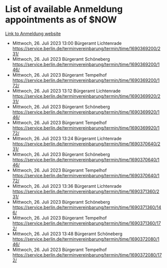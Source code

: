 # List of available Anmeldung appointments as of $NOW
[Link to Anmeldung website](https://service.berlin.de/terminvereinbarung/termin/tag.php?termin=1&anliegen[]=120686&dienstleisterlist=122210,122217,327316,122219,327312,122227,327314,122231,327346,122243,327348,122254,122252,329742,122260,329745,122262,329748,122271,327278,122273,327274,122277,327276,330436,122280,327294,122282,327290,122284,327292,122291,327270,122285,327266,122286,327264,122296,327268,150230,329760,122297,327286,122294,327284,122312,329763,122314,329775,122304,327330,122311,327334,122309,327332,317869,122281,327352,122279,329772,122283,122276,327324,122274,327326,122267,329766,122246,327318,122251,327320,122257,327322,122208,327298,122226,327300&herkunft=http%3A%2F%2Fservice.berlin.de%2Fdienstleistung%2F120686%2F)
- Mittwoch, 26. Juli 2023 13:00 Bürgeramt Lichtenrade https://service.berlin.de/terminvereinbarung/termin/time/1690369200/231/
- Mittwoch, 26. Juli 2023  Bürgeramt Schöneberg https://service.berlin.de/terminvereinbarung/termin/time/1690369200/146/
- Mittwoch, 26. Juli 2023  Bürgeramt Tempelhof https://service.berlin.de/terminvereinbarung/termin/time/1690369200/172/
- Mittwoch, 26. Juli 2023 13:12 Bürgeramt Lichtenrade https://service.berlin.de/terminvereinbarung/termin/time/1690369920/231/
- Mittwoch, 26. Juli 2023  Bürgeramt Schöneberg https://service.berlin.de/terminvereinbarung/termin/time/1690369920/146/
- Mittwoch, 26. Juli 2023  Bürgeramt Tempelhof https://service.berlin.de/terminvereinbarung/termin/time/1690369920/172/
- Mittwoch, 26. Juli 2023 13:24 Bürgeramt Lichtenrade https://service.berlin.de/terminvereinbarung/termin/time/1690370640/231/
- Mittwoch, 26. Juli 2023  Bürgeramt Schöneberg https://service.berlin.de/terminvereinbarung/termin/time/1690370640/146/
- Mittwoch, 26. Juli 2023  Bürgeramt Tempelhof https://service.berlin.de/terminvereinbarung/termin/time/1690370640/172/
- Mittwoch, 26. Juli 2023 13:36 Bürgeramt Lichtenrade https://service.berlin.de/terminvereinbarung/termin/time/1690371360/231/
- Mittwoch, 26. Juli 2023  Bürgeramt Schöneberg https://service.berlin.de/terminvereinbarung/termin/time/1690371360/146/
- Mittwoch, 26. Juli 2023  Bürgeramt Tempelhof https://service.berlin.de/terminvereinbarung/termin/time/1690371360/172/
- Mittwoch, 26. Juli 2023 13:48 Bürgeramt Schöneberg https://service.berlin.de/terminvereinbarung/termin/time/1690372080/146/
- Mittwoch, 26. Juli 2023  Bürgeramt Tempelhof https://service.berlin.de/terminvereinbarung/termin/time/1690372080/172/
